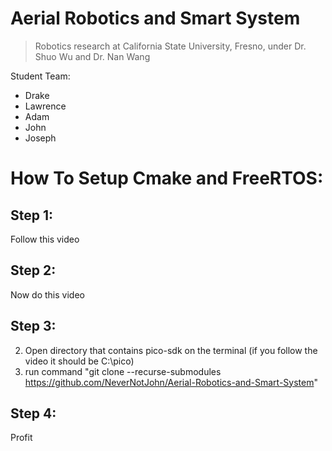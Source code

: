 # Aerial Robotics and Smart System
> Robotics research at California State University, Fresno, under Dr. Shuo Wu and Dr. Nan Wang

Student Team:
- Drake
- Lawrence
- Adam
- John
- Joseph

# How To Setup Cmake and FreeRTOS:
  
## Step 1:
Follow this video

## Step 2:
Now do this video

## Step 3:
2. Open directory that contains pico-sdk on the terminal (if you follow the video it should be C:\pico)
3. run command "git clone --recurse-submodules https://github.com/NeverNotJohn/Aerial-Robotics-and-Smart-System"

## Step 4:
Profit
